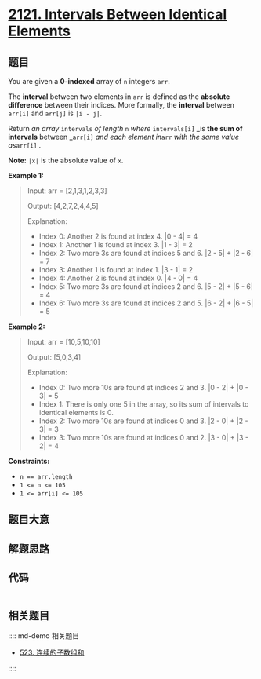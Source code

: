# [2121. Intervals Between Identical Elements](https://leetcode.com/problems/intervals-between-identical-elements/)

## 题目

You are given a **0-indexed** array of `n` integers `arr`.

The **interval** between two elements in `arr` is defined as the **absolute
difference** between their indices. More formally, the **interval** between
`arr[i]` and `arr[j]` is `|i - j|`.

Return _an array_ `intervals` _of length_ `n` _where_ `intervals[i]` _is **the
sum of intervals** between _`arr[i]` _and each element in_`arr` _with the same
value as_`arr[i]` _._

**Note:** `|x|` is the absolute value of `x`.



**Example 1:**

> Input: arr = [2,1,3,1,2,3,3]
> 
> Output: [4,2,7,2,4,4,5]
> 
> Explanation:
> - Index 0: Another 2 is found at index 4. |0 - 4| = 4
> - Index 1: Another 1 is found at index 3. |1 - 3| = 2
> - Index 2: Two more 3s are found at indices 5 and 6. |2 - 5| + |2 - 6| = 7
> - Index 3: Another 1 is found at index 1. |3 - 1| = 2
> - Index 4: Another 2 is found at index 0. |4 - 0| = 4
> - Index 5: Two more 3s are found at indices 2 and 6. |5 - 2| + |5 - 6| = 4
> - Index 6: Two more 3s are found at indices 2 and 5. |6 - 2| + |6 - 5| = 5

**Example 2:**

> Input: arr = [10,5,10,10]
> 
> Output: [5,0,3,4]
> 
> Explanation:
> - Index 0: Two more 10s are found at indices 2 and 3. |0 - 2| + |0 - 3| = 5
> - Index 1: There is only one 5 in the array, so its sum of intervals to identical elements is 0.
> - Index 2: Two more 10s are found at indices 0 and 3. |2 - 0| + |2 - 3| = 3
> - Index 3: Two more 10s are found at indices 0 and 2. |3 - 0| + |3 - 2| = 4

**Constraints:**

  * `n == arr.length`
  * `1 <= n <= 105`
  * `1 <= arr[i] <= 105`


## 题目大意

## 解题思路

## 代码

```javascript

```

## 相关题目

:::: md-demo 相关题目
- [523. 连续的子数组和](https://leetcode.com/problems/continuous-subarray-sum)

::::

